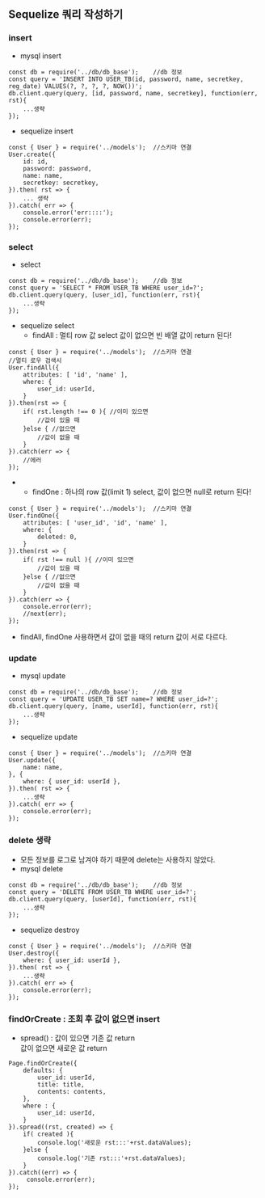 ##  Sequelize 쿼리 작성하기
  
### insert   
- mysql insert  
```
const db = require('../db/db_base');    //db 정보
const query = 'INSERT INTO USER_TB(id, password, name, secretkey, reg_date) VALUES(?, ?, ?, ?, NOW())';
db.client.query(query, [id, password, name, secretkey], function(err, rst){
    ...생략   
});
```
- sequelize insert  
```
const { User } = require('../models');  //스키마 연결
User.create({
    id: id,
    password: password,
    name: name,
    secretkey: secretkey,
}).then( rst => {
    ... 생략
}).catch( err => {
    console.error('err::::');
    console.error(err);
});
```

### select    
- select  
```
const db = require('../db/db_base');    //db 정보
const query = 'SELECT * FROM USER_TB WHERE user_id=?';
db.client.query(query, [user_id], function(err, rst){
    ...생략
});
```

- sequelize select  
    - findAll : 멀티 row 값 select 값이 없으면 빈 배열 값이 return 된다!  
```
const { User } = require('../models');  //스키마 연결
//멀티 로우 검색시 
User.findAll({
    attributes: [ 'id', 'name' ],
    where: {
        user_id: userId,
    }
}).then(rst => {
    if( rst.length !== 0 ){ //이미 있으면 
        //값이 있을 때
    }else { //없으면
        //값이 없을 때
    }
}).catch(err => {
    //에러
});
```
-   
    - findOne : 하나의 row 값(limit 1)  select, 값이 없으면 null로 return 된다!  
```
const { User } = require('../models');  //스키마 연결
User.findOne({
    attributes: [ 'user_id', 'id', 'name' ],
    where: {
        deleted: 0,
    }
}).then(rst => {
    if( rst !== null ){ //이미 있으면 
        //값이 있을 때
    }else { //없으면
        //값이 없을 때
    }
}).catch(err => {
    console.error(err);
    //next(err);
});
```
- findAll, findOne 사용하면서 값이 없을 때의 return 값이 서로 다르다.  
  
  
### update  
- mysql update  
```
const db = require('../db/db_base');    //db 정보
const query = 'UPDATE USER_TB SET name=? WHERE user_id=?';
db.client.query(query, [name, userId], function(err, rst){
    ...생략
});
```

- sequelize update  
```
const { User } = require('../models');  //스키마 연결
User.update({
    name: name,
}, {
    where: { user_id: userId },
}).then( rst => {
    ...생략
}).catch( err => {
    console.error(err);
});
```
  

### delete 생략  
- 모든 정보를 로그로 남겨야 하기 때문에 delete는 사용하지 않았다.  
- mysql delete  
```
const db = require('../db/db_base');    //db 정보
const query = 'DELETE FROM USER_TB WHERE user_id=?';
db.client.query(query, [userId], function(err, rst){
    ...생략
});
```

- sequelize destroy  
```
const { User } = require('../models');  //스키마 연결
User.destroy({
    where: { user_id: userId },
}).then( rst => {
    ...생략
}).catch( err => {
    console.error(err);
});
```

### findOrCreate : 조회 후 값이 없으면 insert
- spread() : 값이 있으면 기존 값 return  
             값이 없으면 새로운 값 return  
```
Page.findOrCreate({
    defaults: {
        user_id: userId,
        title: title,
        contents: contents,
    },
    where : {
        user_id: userId,
    }
}).spread((rst, created) => {
    if( created ){
        console.log('새로운 rst:::'+rst.dataValues);
    }else {
        console.log('기존 rst:::'+rst.dataValues);
    }
}).catch((err) => {
     console.error(err);
});
```

